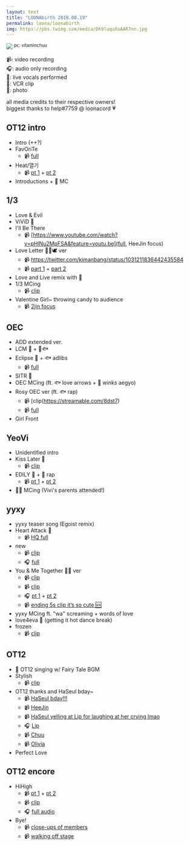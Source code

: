 ```yaml
---
layout: text
title: "LOONAbirth 2018.08.19"
permalink: loona/loonabirth
img: https://pbs.twimg.com/media/Dk9luquXoAAR7nn.jpg
---
```


![](https://pbs.twimg.com/media/Dk9luquXoAAR7nn.jpg)
<sup>pc: vitaminchuu</sup>

📹: video recording<br>
🎧: audio only recording<br>
🎤: live vocals performed<br>
📼: VCR clip<br>
📸: photo<br>

all media credits to their respective owners! <br>biggest thanks to help#7759 @ loonacord 💗

## OT12 intro

* Intro (++?)
* FavOriTe
  * 📹 [full](https://www.youtube.com/watch?v=tMbSuIKITyQ)
* Heat/열기
  * 📹 [pt 1](https://streamable.com/9056r) + [pt 2](https://streamable.com/n8nhl)
* Introductions + 🐸 MC


## 1/3

* Love & Evil
* ViViD 🎤
* I'll Be There
  * 📹 [https://www.youtube.com/watch?v=pHlNu2MpFSA&feature=youtu.be](full, HeeJin focus)
* Love Letter 🐰🐱🕊 ver
  * 📹 https://twitter.com/kimanbang/status/1031211836442435584
  * 📹 [part 1](https://streamable.com/50yby) + [part 2](https://streamable.com/c3uy4)
* Love and Live remix with 🐸
* 1/3 MCing
  * 📹 [clip](https://twitter.com/loonacunt/status/1031129982494552065)
* Valentine Girl~ throwing candy to audience
  * 📹 [2jin focus](https://streamable.com/749nx)

## OEC

* ADD extended ver.
* LCM 🎤 + 🦉🐟
* Eclipse 🎤 + 🐟 adlibs
  * 📹 [full](https://streamable.com/w2r58)
* SITR 🎤
* OEC MCing (ft. 🐟 love arrows + 🦇 winks aegyo)
* Rosy OEC ver (ft. 🐟 rap)
  * 📹 [clip(https://streamable.com/8dst7)
  * 📹 [full](https://streamable.com/thvsk)
* Girl Front

## YeoVi

* Unidentified intro
* Kiss Later 🎤
  * 📹 [clip](https://streamable.com/7q9qj)
* EDILY 🎤 + 🐸 rap
  * 📹 [pt 1](https://twitter.com/irlylovechuu/status/1031151533348413442) + [pt 2](https://twitter.com/irlylovechuu/status/1031150613810147329)
* 🦌🐸 MCing (Vivi's parents attended!)


## yyxy

* yyxy teaser song (Egoist remix)
* Heart Attack 🎤
  * 📹 [HQ full](https://streamable.com/4pkwu)
* new
  * 📹 [clip](https://streamable.com/sn9mo)
  * 🎧 [full](https://streamable.com/lowvu)
* You & Me Together 🦋🐺 ver
  * 📹 [clip](https://streamable.com/s4tp1)
  * 📹 [clip](https://streamable.com/u45e8)
  * 🎧 [pt 1](https://streamable.com/4pcwu) + [pt 2](https://streamable.com/chr56)
  * 📹 [ending 5s clip it’s so cute 🆘](https://streamable.com/q0cd5)
* yyxy MCing ft. "wa" screaming + words of love
* love4eva 🎤 (getting it hot dance break)
* frozen
  * 📹 [clip](https://streamable.com/v64y5)

## OT12

* 📼 OT12 singing w/ Fairy Tale BGM
* Stylish
  * 📹 [clip](https://streamable.com/6emdj)
* OT12 thanks and HaSeul bday~
  * 📹 [HaSeul bday!!!](https://twitter.com/papapang_/status/1031146869865340929)
  * 📹 [HeeJin](https://streamable.com/0a6fq)
  * 📹 [HaSeul yelling at Lip for laughing at her crying lmao](https://streamable.com/fyr3w)
  * 🎧  [Lip](https://twitter.com/archivelip/status/1031192120848089088)
  * 📹 [Chuu](https://streamable.com/nimkp)
  * 📹 [Olivia](https://streamable.com/0s21k)
* Perfect Love

## OT12 encore
* HiHigh
  * 📹 [pt 1](https://streamable.com/0xtvr) + [pt 2](https://streamable.com/xqrgq)
  * 📹 [clip](https://streamable.com/drhvo)
  * 🎧 [full audio](https://streamable.com/o2y1g)
* Bye!
  * 📹 [close-ups of members](https://streamable.com/w7b4d)
  * 📹 [walking off stage](https://streamable.com/sttru)

